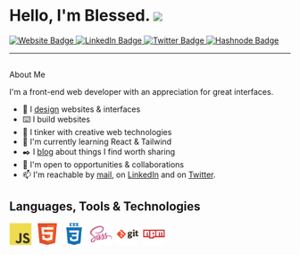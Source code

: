 <!--
**blessedzulu/blessedzulu** is a ✨ _special_ ✨ repository because its `README.md` (this file) appears on your GitHub profile.

Here are some ideas to get you started:

- 🔭 I’m currently working on ...
- 🌱 I’m currently learning ...
- 👯 I’m looking to collaborate on ...
- 🤔 I’m looking for help with ...
- 💬 Ask me about ...
- 📫 How to reach me: ...
- 😄 Pronouns: ...
- ⚡ Fun fact: ...
-->


# Hello, I'm Blessed. <img src="https://media.giphy.com/media/hvRJCLFzcasrR4ia7z/giphy.gif" width="30px"/>



<p>
  <a href="https://blessedzulu.com">
    <img src="https://img.shields.io/badge/Portfolio-black?style=for-the-badge&logoColor=white" alt="Website Badge"/>
  </a>
  <a href="https://linkedin.com/in/blessedzulu">
    <img src="https://img.shields.io/badge/LinkedIn-0077b5?style=for-the-badge&logo=linkedin&logoColor=white" alt="LinkedIn Badge"/>
  </a>
  <a href="https://twitter.com/blessedzulu_">
    <img src="https://img.shields.io/badge/Twitter-1DA1F2?style=for-the-badge&logo=twitter&logoColor=white" alt="Twitter Badge"/>
  </a>
  <a href="https://blog.blessedzulu.com">
    <img src="https://img.shields.io/badge/Blog-2962ff?style=for-the-badge&logo=hashnode&logoColor=white" alt="Hashnode Badge"/>
  </a>
</p>

--- 
## 


About Me

I'm a front-end web developer with an appreciation for great interfaces. 

- 🎨 I [design](https://behance.net/blessedzulu) websites & interfaces 
- ⌨️ I build websites
- 🎲 I tinker with creative web technologies
- 🌱 I'm currently learning React & Tailwind
- ✒️ I [blog](https://blog.blessedzulu.com) about things I find worth sharing 
- 🔎 I'm open to opportunities & collaborations
- 📫 I'm reachable by [mail](mailto:hello@blessedzulu.com), on [LinkedIn](https://linkedin.com/in/blessedzulu) and on [Twitter](https://twitter.com/blessedzulu_). 

## Languages, Tools & Technologies
<p>
  <img src="https://github.com/devicons/devicon/blob/master/icons/javascript/javascript-original.svg" title="JavaScript" alt="JavaScript" width="40" height="40"/>&nbsp;
  <img src="https://github.com/devicons/devicon/blob/master/icons/html5/html5-original.svg" title="HTML5" alt="HTML" width="40" height="40"/>&nbsp;
  <img src="https://github.com/devicons/devicon/blob/master/icons/css3/css3-plain-wordmark.svg"  title="CSS3" alt="CSS" width="40" height="40"/>&nbsp;
  <img src="https://github.com/devicons/devicon/blob/master/icons/sass/sass-original.svg" title="SCSS" alt="SCSS" width="40" height="40"/>&nbsp;
  <img src="https://github.com/devicons/devicon/blob/master/icons/git/git-original-wordmark.svg" title="Git" alt="Git" width="40" height="40"/>&nbsp;
  <img src="https://github.com/devicons/devicon/blob/master/icons/npm/npm-original-wordmark.svg" title="npm" alt="npm" width="40" height="40"/>
</p>
